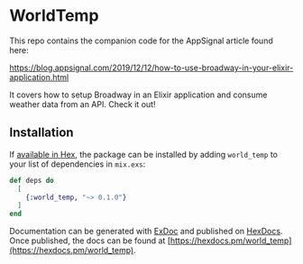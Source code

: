 # WorldTemp

This repo contains the companion code for the AppSignal article found here: 

https://blog.appsignal.com/2019/12/12/how-to-use-broadway-in-your-elixir-application.html

It covers how to setup Broadway in an Elixir application and consume weather data from an API. Check it out!

## Installation

If [available in Hex](https://hex.pm/docs/publish), the package can be installed
by adding `world_temp` to your list of dependencies in `mix.exs`:

```elixir
def deps do
  [
    {:world_temp, "~> 0.1.0"}
  ]
end
```

Documentation can be generated with [ExDoc](https://github.com/elixir-lang/ex_doc)
and published on [HexDocs](https://hexdocs.pm). Once published, the docs can
be found at [https://hexdocs.pm/world_temp](https://hexdocs.pm/world_temp).

